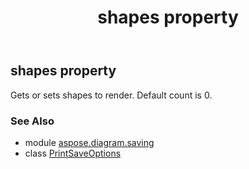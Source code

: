 ﻿---
title: shapes property
second_title: Aspose.Diagram for Python via .NET API References
description: 
type: docs
weight: 140
url: /python-net/aspose.diagram.saving/printsaveoptions/shapes/
is_root: false
---

## shapes property


Gets or sets shapes to render. Default count is 0.

### See Also
* module [aspose.diagram.saving](../../)
* class [PrintSaveOptions](/diagram/python-net/aspose.diagram.saving/printsaveoptions)
